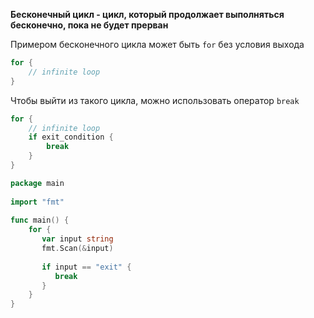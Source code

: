 **Бесконечный цикл - цикл, который продолжает выполняться бесконечно, пока не будет прерван**

Примером бесконечного цикла может быть `for` без условия выхода
```go
for {
	// infinite loop
}
```

Чтобы выйти из такого цикла, можно использовать оператор `break`
```go
for {
	// infinite loop
	if exit_condition {
		break
	}
}
```

```go
package main  
  
import "fmt"  
  
func main() {  
    for {  
       var input string  
       fmt.Scan(&input)  
  
       if input == "exit" {  
          break  
       }  
    }  
}
```